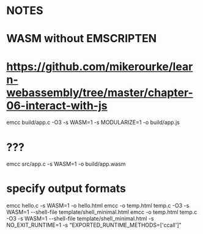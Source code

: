 # NOTES

# WASM without EMSCRIPTEN
# https://github.com/mikerourke/learn-webassembly/tree/master/chapter-06-interact-with-js
emcc build/app.c -O3 -s WASM=1 -s MODULARIZE=1 -o build/app.js

# ???
emcc src/app.c -s WASM=1 -o build/app.wasm

# specify output formats
emcc hello.c -s WASM=1 -o hello.html
emcc -o temp.html temp.c -O3 -s WASM=1 --shell-file template/shell_minimal.html
emcc -o temp.html temp.c -O3 -s WASM=1 --shell-file template/shell_minimal.html -s NO_EXIT_RUNTIME=1  -s "EXPORTED_RUNTIME_METHODS=['ccall']"

